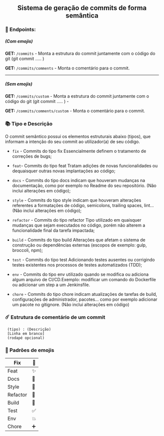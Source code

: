 <center>
<h2>
Sistema de geração de commits de forma semântica
</h2> 
</center>

###  📱 Endpoints:
##### (Com emojis)

**GET:** `/commits` - Monta a estrutura do commit juntamente com o código do git (git commit ..... )

**GET:** `/commits/comments` - Monta o comentário para o commit.

------------


##### (Sem emojis)
**GET:** `/commits/custom` - Monta a estrutura do commit juntamente com o código do git (git commit ..... ) -

**GET:** `/commits/comments/custom` - Monta o comentário para o commit.

###  📚 Tipo e Descrição
O commit semântico possui os elementos estruturais abaixo (tipos), que informam a intenção do seu commit ao utilizador(a) de seu código.

- `fix` - Commits do tipo fix Essencialmente definem o tratamento de correções de bugs;

- `feat`- Commits do tipo feat Tratam adições de novas funcionalidades ou dequaisquer outras novas implantações ao código;

- `docs` - Commits do tipo docs indicam que houveram mudanças na documentação, como por exemplo no Readme do seu repositório. (Não inclui alterações em código);

- `style` - Commits do tipo style indicam que houveram alterações referentes a formatações de código, semicolons, trailing spaces, lint... (Não inclui alterações em código);

- `refactor` - Commits do tipo refactor Tipo utilizado em quaisquer mudanças que sejam executados no código, porém não alterem a funcionalidade final da tarefa impactada;

- `build` - Commits do tipo build Alterações que afetam o sistema de construção ou dependências externas (escopos de exemplo: gulp, broccoli, npm);

- `test` - Commits do tipo test Adicionando testes ausentes ou corrigindo testes existentes nos processos de testes automatizados (TDD);

- `env` - Commits do tipo env utilizado quando se modifica ou adiciona algum arquivo de CI/CD.Exemplo: modificar um comando do Dockerfile ou adicionar um step a um Jenkinsfile.

- `chore` - Commits do tipo chore indicam atualizações de tarefas de build, configurações de administrador, pacotes... como por exemplo adicionar um pacote no gitignore. (Não inclui alterações em código)

### ☄️ Estrutura de comentário de um commit

     (tipo) : (Descrição)
     [Linha em branco]
     (rodapé opcional)

### 🚀 Padrões de emojis

| Fix  | 🐛  |
| ------------ | ------------ |
|  Feat | ✨  |
|  Docs | 📝  |
|  Style | 🎨  |
|  Refactor |  🔨 |
|  Build | 🚧  |
|  Test | ✅  |
|  Env | 💥  |
|  Chore | ➕  |



